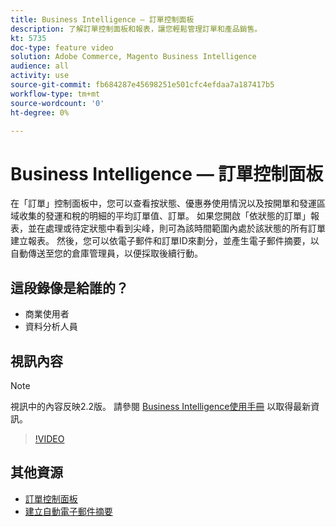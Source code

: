 ```yaml
---
title: Business Intelligence — 訂單控制面板
description: 了解訂單控制面板和報表，讓您輕鬆管理訂單和產品銷售。
kt: 5735
doc-type: feature video
solution: Adobe Commerce, Magento Business Intelligence
audience: all
activity: use
source-git-commit: fb684287e45698251e501cfc4efdaa7a187417b5
workflow-type: tm+mt
source-wordcount: '0'
ht-degree: 0%

---
```



# Business Intelligence — 訂單控制面板

在「訂單」控制面板中，您可以查看按狀態、優惠券使用情況以及按開單和發運區域收集的發運和稅的明細的平均訂單值、訂單。 如果您開啟「依狀態的訂單」報表，並在處理或待定狀態中看到尖峰，則可為該時間範圍內處於該狀態的所有訂單建立報表。 然後，您可以依電子郵件和訂單ID來劃分，並產生電子郵件摘要，以自動傳送至您的倉庫管理員，以便採取後續行動。


## 這段錄像是給誰的？

- 商業使用者
- 資料分析人員

## 視訊內容

>[!NOTE]
>
>視訊中的內容反映2.2版。 請參閱 [Business Intelligence使用手冊](https://docs.magento.com/mbi/) 以取得最新資訊。

>[!VIDEO](https://video.tv.adobe.com/v/35989?quality=12&learn=on)

## 其他資源

- [訂單控制面板](https://docs.magento.com/mbi/data-user/dashboards/dashboards-pro.html#orders)
- [建立自動電子郵件摘要](https://docs.magento.com/mbi/data-user/export-data/email-summaries.html)
